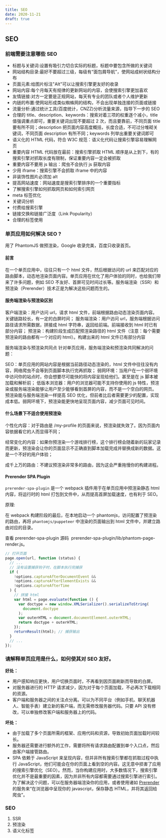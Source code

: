 ```yaml
---
title: SEO
date: 2020-11-21
draft: true
---
```


## SEO

### 前端需要注意哪些 SEO

- 标题与关键词:设置有吸引力切合实际的标题，标题中要包含所做的关键词
- 网站结构目录:最好不要超过三级，每级有“面包屑导航”，使网站成树状结构分布
- 页面元素:给图片标注"Alt"可以让搜索引擎更友好的收录
- 网站内容:每个月每天有规律的更新网站的内容，会使搜索引擎更加喜欢
- 友情链接:对方一定要是正规网站，每天有专业的团队或者个人维护更新
- 内链的布置:使网站形成类似蜘蛛网的结构，不会出现单独连接的页面或链接
- 流量分析:通过统计工具(百度统计，CNZZ)分析流量来源，指导下一步的 SEO
- 合理的 title、description、keywords：搜索对着三项的权重逐个减小，title 值强调重点即可，重要关键词出现不要超过 2 次，而且要靠前，不同页面 title 要有所不同；description 把页面内容高度概括，长度合适，不可过分堆砌关键词，不同页面 description 有所不同；keywords 列举出重要关键词即可
- 语义化的 HTML 代码，符合 W3C 规范：语义化代码让搜索引擎容易理解网页
- 重要内容 HTML 代码放在最前：搜索引擎抓取 HTML 顺序是从上到下，有的搜索引擎对抓取长度有限制，保证重要内容一定会被抓取
- 重要内容不要用 js 输出：爬虫不会执行 js 获取内容
- 少用 iframe：搜索引擎不会抓取 iframe 中的内容
- 非装饰性图片必须加 alt
- 提高网站速度：网站速度是搜索引擎排序的一个重要指标
- 了解搜索引擎如何抓取网页和如何索引网页
- meta 标签优化
- 关键词分析
- 付费给搜索引擎
- 链接交换和链接广泛度（Link Popularity）
- 合理的标签使用

### 单页应用如何解决 SEO ?

用了 PhantomJS 做预渲染，Google 收录完美，百度只收录首页。

#### 前言

在一个单页应用中，往往只有一个 html 文件，然后根据访问的 url 来匹配对应的路由脚本，动态地渲染页面内容。单页应用在优化了用户体验的同时，也给我们带来了许多问题，例如 SEO 不友好、首屏可见时间过长等。服务端渲染（SSR）和预渲染（Prerender）技术正是为解决这些问题而生的。

#### 服务端渲染与预渲染区别

客户端渲染：用户访问 url，请求 html 文件，前端根据路由动态渲染页面内容。关键链路较长，有一定的白屏时间；
服务端渲染：用户访问 url，服务端根据访问路径请求所需数据，拼接成 html 字符串，返回给前端。前端接收到 html 时已有部分内容；
预渲染：构建阶段生成匹配预渲染路径的 html 文件（注意：每个需要预渲染的路由都有一个对应的 html）。构建出来的 html 文件已有部分内容

服务端渲染与预渲染共同点
针对单页应用，服务端渲染和预渲染共同解决的问题：

SEO：单页应用的网站内容是根据当前路径动态渲染的，html 文件中往往没有内容，网络爬虫不会等到页面脚本执行完再抓取；
弱网环境：当用户在一个弱环境中访问你的站点时，你会想要尽可能快的将内容呈现给他们。甚至是在 js 脚本被加载和解析前；
低版本浏览器：用户的浏览器可能不支持你使用的 js 特性，预渲染或服务端渲染能够让用户至少能够看到首屏的内容，而不是一个空白的网页。
预渲染能与服务端渲染一样提高 SEO 优化，但前者比后者需要更少的配置，实现成本低。弱网环境下，预渲染能更快地呈现页面内容，减少页面可见时间。

#### 什么场景下不适合使用预渲染

个性化内容：对于路由是 /my-profile 的页面来说，预渲染就失效了。因为页面内容依据看它的人而显得不同；

经常变化的内容：如果你预渲染一个游戏排行榜，这个排行榜会随着新的玩家记录而更新，预渲染会让你的页面显示不正确直到脚本加载完成并替换成新的数据。这是一个不好的用户体验；

成千上万的路由：不建议预渲染非常多的路由，因为这会严重拖慢你的构建进程。

#### Prerender SPA Plugin

`prerender-spa-plugin` 是一个 webpack 插件用于在单页应用中预渲染静态 html 内容，将运行时的 html 打包到文件中，从而提高首屏加载速度，也有利于 SEO。

原理:

在 webpack 构建阶段的最后，在本地启动一个 phantomjs，访问配置了预渲染的路由，再将 `phantomjs/puppeteer` 中渲染的页面输出到 html 文件中，并建立路由对应的目录。

查看 prerender-spa-plugin 源码  prerender-spa-plugin/lib/phantom-page-render.js。

```js
// 打开页面
page.open(url, function (status) {
  // ...
  // 没有设置捕获钩子时，在脚本执行完捕获
  if (
    !options.captureAfterDocumentEvent &&
    !options.captureAfterElementExists &&
    !options.captureAfterTime
  ) {
    // 拼接 html
    var html = page.evaluate(function () {
      var doctype = new window.XMLSerializer().serializeToString(
        document.doctype
      );
      var outerHTML = document.documentElement.outerHTML;
      return doctype + outerHTML;
    });
    returnResult(html); // 捕获输出
  }
  // ...
});
```

### 请解释单页应用是什么，如何使其对 SEO 友好。

**好处：**

- 用户感知响应更快，用户切换页面时，不再看到因页面刷新而导致的白屏。
- 对服务器进行的 HTTP 请求减少，因为对于每个页面加载，不必再次下载相同的资源。
- 客户端和服务器之间的关注点分离。可以为不同平台（例如手机、聊天机器人、智能手表）建立新的客户端，而无需修改服务器代码。只要 API 没有修改，可以单独修改客户端和服务器上的代码。

**坏处：**

- 由于加载了多个页面所需的框架、应用代码和资源，导致初始页面加载时间较长。
- 服务器还需要进行额外的工作，需要将所有请求路由配置到单个入口点，然后由客户端接管路由。
- SPA 依赖于 JavaScript 来呈现内容，但并非所有搜索引擎都在抓取过程中执行 JavaScript，他们可能会在你的页面上看到空的内容。这无意中损害了应用的搜索引擎优化（SEO）。然而，当你构建应用时，大多数情况下，搜索引擎优化并不是最重要的因素，因为并非所有内容都需要通过搜索引擎进行索引。为了解决这个问题，可以在服务器端渲染你的应用，或者使用诸如 [Prerender](https://prerender.io/) 的服务来“在浏览器中呈现你的 javascript，保存静态 HTML，并将其返回给爬虫”。

### SEO

1. SSR
2. 预渲染
3. 语义化标签
